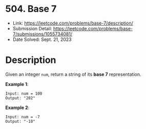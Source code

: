 # 504. Base 7

- Link: https://leetcode.com/problems/base-7/description/
- Submission Detail: https://leetcode.com/problems/base-7/submissions/1055734081/
- Date Solved: Sept. 21, 2023

# Description

Given an integer `num`, return a string of its **base 7** representation.

**Example 1**:

```
Input: num = 100
Output: "202"
```

**Example 2**:

```
Input: num = -7
Output: "-10"
```
